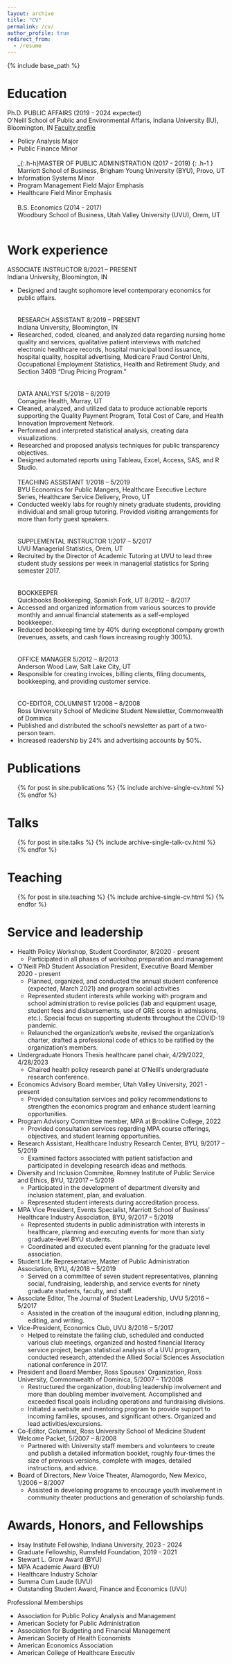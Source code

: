 ```yaml
---
layout: archive
title: "CV"
permalink: /cv/
author_profile: true
redirect_from:
  - /resume
---
```


{% include base_path %}

# Education
Ph.D. PUBLIC AFFAIRS (2019 - 2024 expected)  
O'Neill School of Public and Environmental Affaris, Indiana University (IU), Bloomington, IN
[Faculty profile](https://oneill.indiana.edu/faculty-research/directory/profiles/faculty/part-time/fisher-megdalynn-star.html)  
  * Policy Analysis Major
  * Public Finance Minor
<br/><br/>
_{:.h-h}MASTER OF PUBLIC ADMINISTRATION (2017 - 2019)  {: .h-1 }
Marriott School of Business, Brigham Young University (BYU), Provo, UT 
  * Information Systems Minor
  * Program Management Field Major Emphasis
  * Healthcare Field Minor Emphasis
<br/><br/>
B.S. Economics (2014 - 2017)  
Woodbury School of Business, Utah Valley University (UVU), Orem, UT
<br/><br/>
# Work experience
ASSOCIATE INSTRUCTOR	8/2021 – PRESENT  
Indiana University, Bloomington, IN  
  - Designed and taught sophomore level contemporary economics for public affairs.  
<br/><br/>
RESEARCH ASSISTANT	8/2019 – PRESENT  
Indiana University, Bloomington, IN  
  - Researched, coded, cleaned, and analyzed data regarding nursing home quality and services, qualitative patient interviews with matched electronic healthcare records, hospital municipal bond issuance, hospital quality, hospital advertising, Medicare Fraud Control Units, Occupational Employment Statistics, Health and Retirement Study, and Section 340B “Drug Pricing Program.”  
<br/><br/>
DATA ANALYST	5/2018 – 8/2019  
Comagine Health, Murray, UT  
  - Cleaned, analyzed, and utilized data to produce actionable reports supporting the Quality Payment Program, Total Cost of Care, and Health Innovation Improvement Network.  
  - Performed and interpreted statistical analysis, creating data visualizations.
  - Researched and proposed analysis techniques for public transparency objectives.
  - Designed automated reports using Tableau, Excel, Access, SAS, and R Studio.
<br/><br/>
TEACHING ASSISTANT	1/2018 – 5/2019  
BYU Economics for Public Mangers, Healthcare Executive Lecture Series, Healthcare Service Delivery, Provo, UT  
  - Conducted weekly labs for roughly ninety graduate students, providing individual and small group tutoring. Provided visiting arrangements for more than forty guest speakers.  
<br/><br/>
SUPPLEMENTAL INSTRUCTOR	1/2017 – 5/2017  
UVU Managerial Statistics, Orem, UT  
  - Recruited by the Director of Academic Tutoring at UVU to lead three student study sessions per week in managerial statistics for Spring semester 2017.  
<br/><br/>
BOOKKEEPER  
Quickbooks Bookkeeping, Spanish Fork, UT	8/2012 – 8/2017  
  - Accessed and organized information from various sources to provide monthly and annual financial statements as a self-employed bookkeeper.  
  - Reduced bookkeeping time by 40% during exceptional company growth (revenues, assets, and cash flows increasing roughly 300%).  
<br/><br/>
OFFICE MANAGER	5/2012 – 8/2013  
Anderson Wood Law, Salt Lake City, UT  
  - Responsible for creating invoices, billing clients, filing documents, bookkeeping, and providing customer service.  
<br/><br/>
CO-EDITOR, COLUMNIST	1/2008 – 8/2008  
Ross University School of Medicine Student Newsletter, Commonwealth of Dominica	 
  - Published and distributed the school’s newsletter as part of a two-person team.
  - Increased readership by 24% and advertising accounts by 50%.

# Publications

  <ul>{% for post in site.publications %}
    {% include archive-single-cv.html %}
  {% endfor %}</ul>
  
# Talks

  <ul>{% for post in site.talks %}
    {% include archive-single-talk-cv.html %}
  {% endfor %}</ul>
  
# Teaching

  <ul>{% for post in site.teaching %}
    {% include archive-single-cv.html %}
  {% endfor %}</ul>
  
# Service and leadership

- Health Policy Workshop, Student Coordinator, 8/2020 - present  
  - Participated in all phases of workshop preparation and management  
- O'Neill PhD Student Association President, Executive Board Member 2020 - present  
  - Planned, organized, and conducted the annual student conference (expected, March 2021) and program social activities  
  - Represented student interests while working with program and school administration to revise policies (lab and equipment usage, student fees and disbursements, use of GRE scores in admissions, etc.). Special focus on supporting students throughout the COVID-19 pandemic.  
  - Relaunched the organization’s website, revised the organization’s charter, drafted a professional code of ethics to be ratified by the organization’s members.  
- Undergraduate Honors Thesis healthcare panel chair, 4/29/2022, 4/28/2023  
  - Chaired health policy research panel at O’Neill’s undergraduate research conference.  
- Economics Advisory Board member, Utah Valley University, 2021 - present  
  - Provided consultation services and policy recommendations to strengthen the economics program and enhance student learning opportunities.  
- Program Advisory Committee member, MPA at Brookline College, 2022  
  - Provided consultation services regarding MPA course offerings, objectives, and student learning opportunities.  
- Research Assistant, Healthcare Industry Research Center, BYU,	9/2017 – 5/2019  
  - Examined factors associated with patient satisfaction and participated in developing research ideas and methods.  
- Diversity and Inclusion Commitee, Romney Institute of Public Service and Ethics, BYU,	12/2017 – 5/2019  
  - Participated in the development of department diversity and inclusion statement, plan, and evaluation.  
  - Represented student interests during accreditation process.  
- MPA Vice President, Events Specialist, Marriott School of Business’ Healthcare Industry Association, BYU,	9/2017 – 5/2019  
  - Represented students in public administration with interests in healthcare, planning and executing events for more than sixty graduate-level BYU students.  
  - Coordinated and executed event planning for the graduate level association.  
- Student Life Representative, Master of Public Administration Association, BYU, 4/2018 – 5/2019  
  - Served on a committee of seven student representatives, planning social, fundraising, leadership, and service events for ninety graduate students, faculty, and staff.  
- Associate Editor, The Journal of Student Leadership, UVU 5/2016 – 5/2017  
  - Assisted in the creation of the inaugural edition, including planning, editing, and writing.  
- Vice-President, Economics Club, UVU 8/2016 – 5/2017  
  - Helped to reinstate the failing club, scheduled and conducted various club meetings, organized and hosted financial literacy service project, began statistical analysis of a UVU program, conducted research, attended the Allied Social Sciences Association national conference in 2017.  
- President and Board Member, Ross Spouses’ Organization, Ross University, Commonwealth of Dominica, 5/2007 – 11/2008  
  - Restructured the organization, doubling leadership involvement and more than doubling member involvement. Accomplished and exceeded fiscal goals including operations and fundraising divisions.  
  - Initiated a website and mentoring program to provide support to incoming families, spouses, and significant others. Organized and lead activities/excursions.  
- Co-Editor, Columnist, Ross University School of Medicine Student Welcome Packet, 5/2007 – 8/2008  
  - Partnered with University staff members and volunteers to create and publish a detailed information booklet, roughly four-times the size of previous versions, complete with images, detailed instructions, and advice.  
- Board of Directors, New Voice Theater, Alamogordo, New Mexico, 1/2006 – 8/2007  
  - Assisted in developing programs to encourage youth involvement in community theater productions and generation of scholarship funds.  

# Awards, Honors, and Fellowships
- Irsay Institute Fellowship, Indiana University, 2023 - 2024
- Graduate Fellowship, Rumsfeld Foundation, 2019 - 2021
- Stewart L. Grow Award (BYU)
- MPA Academic Award (BYU)
- Healthcare Industry Scholar
- Summa Cum Laude (UVU)
- Outstanding Student Award, Finance and Economics (UVU)


Professional Memberships
-	Association for Public Policy Analysis and Management
-	American Society for Public Administration
-	Association for Budgeting and Financial Management
-	American Society of Health Economists 
-	American Economics Association
-	American College of Healthcare Executiv
